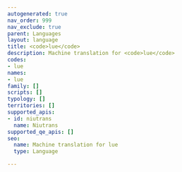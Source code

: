 ```yaml
---
autogenerated: true
nav_order: 999
nav_exclude: true
parent: Languages
layout: language
title: <code>lue</code>
description: Machine translation for <code>lue</code>
codes:
- lue
names:
- lue
family: []
scripts: []
typology: []
territories: []
supported_apis:
- id: niutrans
  name: Niutrans
supported_qe_apis: []
seo:
  name: Machine translation for lue
  type: Language

---
```


